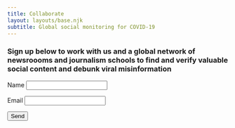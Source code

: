 ```yaml
---
title: Collaborate
layout: layouts/base.njk
subtitle: Global social monitoring for COVID-19
---
```


### Sign up below to work with us and a global network of newsroooms and journalism schools to find and verify valuable social content and debunk viral misinformation

<form name="contact" netlify>
  <p>
    <label>Name <input type="text" name="name" /></label>
  </p>
  <p>
    <label>Email <input type="email" name="email" /></label>
  </p>
  <p>
    <button type="submit" width="100%">Send</button>
  </p>
</form>